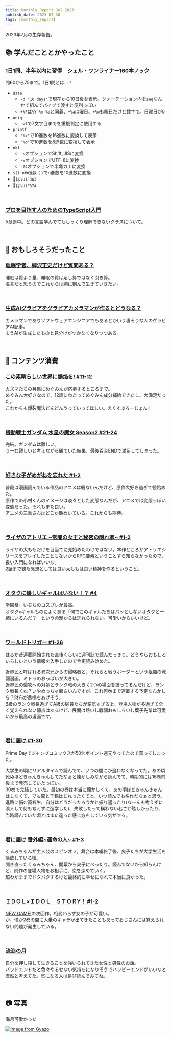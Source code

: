 ```yaml
---
title: Monthly Report Jul 2023
publish_date: 2023-07-30
tags: [monthly_report]
---
```


2023年7月の生存報告。

## 📚 学んだこととかやったこと

### [1日1問、半年以内に習得　シェル・ワンライナー160本ノック](https://amzn.to/41AQRk6)

問60から75まで。1日1問とは...？

- `date`
  - `-d '10 days'`で現在から10日後を表示。クォーテーション内を`seq`なんかで組んでパイプで渡すと便利っぽい
  - `+%F`は`%Y-%m-%d`と同義、`+%a`は曜日、`+%w`も曜日だけど数字で。日曜日が0
- `uniq`
  - `-w7`で7文字目までを重複判定に使用する
- `printf`
  - `"%x"`で10進数を16進数に変換して表示
  - `"%o"`で10進数を8進数に変換して表示
- `nkf`
  - `-s`オプションでShift_JISに変換
  - `-w`オプションでUTF-8に変換
  - `-Z4`オプションで半角カナに変換
- `$(( n#n進数 ))`でn進数を10進数に変換
- 🍣は`\U1F363`
- 🍺は`\U1F37A`

<br />

### [プロを目指す人のためのTypeScript入門](https://amzn.to/3jI4HRS)  

5章途中。どの言語学んでてもしっくり理解できないクラスについて。

<br />

## 🧐 おもしろそうだったこと

### [睡眠学者、柳沢正史だけど質問ある？](https://www.youtube.com/watch?v=fOsaVft0Mtw)

睡眠は質より量、睡眠の質は足し算ではなく引き算。  
名言だと思うのでこれからは胸に刻んで生きていきたい。

<br />

### [生成AIグラビアをグラビアカメラマンが作るとどうなる？](https://www.techno-edge.net/article/2023/07/18/1612.html)

カメラマンでありソフトウェアエンジニアでもあるとかいう凄そうな人のグラビアAI記事。  
もうAIが生成したものと見分けがつかなくなりつつある。

<br />

## 👾 コンテンツ消費

### [この素晴らしい世界に爆焔を! #11-12](https://annict.com/works/9675)

カズマたちの募集にめぐみんが応募するところまで。  
めぐみん大好きなので、12話にわたってめぐみん成分補給できたし、大満足だった。  
これからも爆裂魔法どんどんうっていってほしい。えくすぷろーじょん！

<br />

### [機動戦士ガンダム 水星の魔女 Season2 #21-24](https://annict.com/works/10425)

完結。ガンダムは難しい。  
うーむ難しいと考えながら観ていた結果、最後百合ENDで満足してしまった。

<br />

### [好きな子がめがねを忘れた #1-2](https://annict.com/works/10399/episodes/151602)

普段は漫画読んでいる作品のアニメは観ないんだけど、原作大好き過ぎて観始めた。  
原作での小村くんのイメージは淡々とした変態なんだが、アニメでは変態っぽい変態だった。それもまた良い。  
アニメの三重さんはどこか艶めいている。これからも期待。

<br />

### [ライザのアトリエ \~常闇の女王と秘密の隠れ家\~ #1-2](https://annict.com/works/10590)

ライザの太ももだけを目当てに見始めたわけではない。本作どころかアトリエシリーズをプレイしたこともないからRPG要素ということすら知らなかったので、良い入門になればいいな。  
2話まで観た感想としては良い太ももは良い精神を作るということ。

<br />

### [オタクに優しいギャルはいない！？ #4](https://amzn.to/46YxBB7)

学園祭。いぢちのコスプレが最高。  
オタクxギャルものによくある「何でこのギャルたちはパッとしないオタクと一緒にいるんだ？」という命題からは逃れられない。可愛いからいいけど。

<br />

### [ワールドトリガー #1-26](https://amzn.to/3pFUEzP)

はるか昔連載開始された直後くらいに週刊誌で読んだっきり。どうやらおもしろいらしいという情報を入手したので今更読み始めた。

近界民と呼ばれる異次元からの侵略者と、それらと戦うボーダーという組織の戦闘漫画。ミトラのおっぱいが大きい。  
近界民の侵攻への対処とランク戦の大きく2つの場面を扱ってるんだけど、ランク戦長くね？いやめっちゃ面白いんですが、これ何巻まで連載する予定なんかしら？財布が悲鳴をあげそう。  
B級のランク戦長過ぎてA級の隊員たちが空気すぎる上、登場人物が多過ぎて全く覚えられない弱点はあるけど、展開は熱いし戦闘おもしろいし葉子先輩は可愛いから最高の漫画です。

<br />

### [君に届け #1-30](https://amzn.to/44OmecX)

Prime Dayでジャンプコミックスが50％ポイント還元やってたので買ってしまった。

大学生の頃にリアルタイムで読んでて、いつの間にか追わなくなってた。あの頃死ぬほどきゅんきゅんしてたなぁと懐かしみながら読んでて、時期的には16巻前後まで発売していたっぽい。  
30巻で完結していた。最初の巻は本当に懐かしくて、あの頃ほどきゅんきゅんはしなくて、でも龍と千鶴はじれったくてと、いつ読んでも名作だなぁと思う。  
進路に悩む高校生、自分はどうだったろうかと振り返ったり(なーんも考えずに浪人して何も考えずに進学した)、失敗したって構わない若さが眩しかったり、当時読んでいた頃とはまた違った感じ方をしている気がする。

<br />

### [君に届け 番外編\~運命の人\~ #1-3](https://amzn.to/3DrLpXc)

くるみちゃんが主人公のスピンオフ。舞台は本編終了後、爽子たちが大学生活を謳歌している頃。  
開き直ったくるみちゃん、開幕から爽子にべったり。読んでないから知らんけど、前作の登場人物をお相手に、恋を深めていく。  
超わがままでドタバタするけど最終的に幸せになれて本当に良かった。

<br />

### [ＩＤＯＬ×ＩＤＯＬ　ＳＴＯＲY！ #1-2](https://amzn.to/3q9uaqO)

[NEW GAME!](https://amzn.to/44KfD3D)の次回作。相変わらず女の子が可愛い。  
が、僅か2巻の間に大量のキャラが出てきたこともあっておじさんには覚えられない問題が発生している。

<br />

### [流浪の月](https://amzn.to/3CERizO)

自分を押し殺して生きることを強いられてきた女性と男性のお話。  
バッドエンドだと色々やるせない気持ちになりそうでハッピーエンドがいいなと漠然と考えてた。気になる人は是非読んでみてね。

<br />

## 📷 写真

海月可愛かった

[![Image from Gyazo](https://i.gyazo.com/8113f4f55d84f576e75e0a23dc3ecaff.jpg)](https://gyazo.com/8113f4f55d84f576e75e0a23dc3ecaff)
